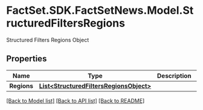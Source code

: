 # FactSet.SDK.FactSetNews.Model.StructuredFiltersRegions
Structured Filters Regions Object

## Properties

Name | Type | Description | Notes
------------ | ------------- | ------------- | -------------
**Regions** | [**List&lt;StructuredFiltersRegionsObject&gt;**](StructuredFiltersRegionsObject.md) |  | [optional] 

[[Back to Model list]](../README.md#documentation-for-models) [[Back to API list]](../README.md#documentation-for-api-endpoints) [[Back to README]](../README.md)

